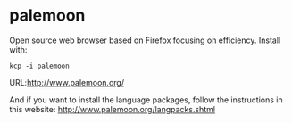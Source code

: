 # palemoon
Open source web browser based on Firefox focusing on efficiency.
Install with:
```
kcp -i palemoon
```
URL:http://www.palemoon.org/

And if you want to install the language packages, follow the instructions in this website:
http://www.palemoon.org/langpacks.shtml

